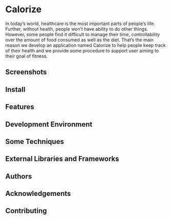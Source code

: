 # Calorize
In today’s world, healthcare is the most important parts of people’s life. Further, without health, people won’t have ability to do other things. However, some people find it difficult to manage their time, controllability over the amount of food consumed as well as the diet. That’s the main reason we develop an application named Calorize to help people keep track of their health and we provide some procedure to support user aiming to their goal of fitness.

## Screenshots

## Install

## Features

## Development Environment

## Some Techniques

## External Libraries and Frameworks

## Authors

## Acknowledgements

## Contributing

